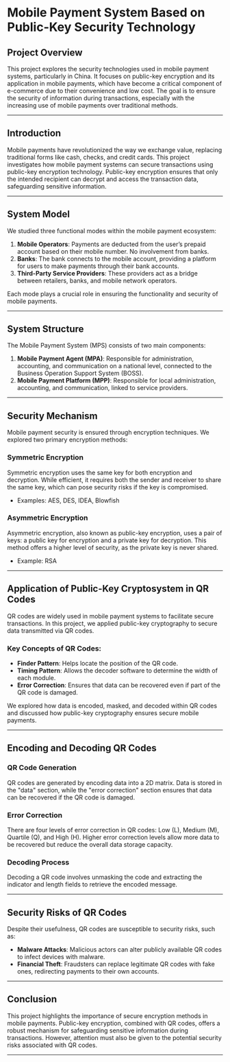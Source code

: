 # Mobile Payment System Based on Public-Key Security Technology

## Project Overview

This project explores the security technologies used in mobile payment systems, particularly in China. It focuses on public-key encryption and its application in mobile payments, which have become a critical component of e-commerce due to their convenience and low cost. The goal is to ensure the security of information during transactions, especially with the increasing use of mobile payments over traditional methods.

---

## Introduction

Mobile payments have revolutionized the way we exchange value, replacing traditional forms like cash, checks, and credit cards. This project investigates how mobile payment systems can secure transactions using public-key encryption technology. Public-key encryption ensures that only the intended recipient can decrypt and access the transaction data, safeguarding sensitive information.

---

## System Model

We studied three functional modes within the mobile payment ecosystem:

1. **Mobile Operators**: Payments are deducted from the user’s prepaid account based on their mobile number. No involvement from banks.
2. **Banks**: The bank connects to the mobile account, providing a platform for users to make payments through their bank accounts.
3. **Third-Party Service Providers**: These providers act as a bridge between retailers, banks, and mobile network operators.

Each mode plays a crucial role in ensuring the functionality and security of mobile payments.

---

## System Structure

The Mobile Payment System (MPS) consists of two main components:

1. **Mobile Payment Agent (MPA)**: Responsible for administration, accounting, and communication on a national level, connected to the Business Operation Support System (BOSS).
2. **Mobile Payment Platform (MPP)**: Responsible for local administration, accounting, and communication, linked to service providers.

---

## Security Mechanism

Mobile payment security is ensured through encryption techniques. We explored two primary encryption methods:

### Symmetric Encryption
Symmetric encryption uses the same key for both encryption and decryption. While efficient, it requires both the sender and receiver to share the same key, which can pose security risks if the key is compromised.

- Examples: AES, DES, IDEA, Blowfish

### Asymmetric Encryption
Asymmetric encryption, also known as public-key encryption, uses a pair of keys: a public key for encryption and a private key for decryption. This method offers a higher level of security, as the private key is never shared.

- Example: RSA

---

## Application of Public-Key Cryptosystem in QR Codes

QR codes are widely used in mobile payment systems to facilitate secure transactions. In this project, we applied public-key cryptography to secure data transmitted via QR codes.

### Key Concepts of QR Codes:
- **Finder Pattern**: Helps locate the position of the QR code.
- **Timing Pattern**: Allows the decoder software to determine the width of each module.
- **Error Correction**: Ensures that data can be recovered even if part of the QR code is damaged.

We explored how data is encoded, masked, and decoded within QR codes and discussed how public-key cryptography ensures secure mobile payments.

---

## Encoding and Decoding QR Codes

### QR Code Generation
QR codes are generated by encoding data into a 2D matrix. Data is stored in the "data" section, while the "error correction" section ensures that data can be recovered if the QR code is damaged.

### Error Correction
There are four levels of error correction in QR codes: Low (L), Medium (M), Quartile (Q), and High (H). Higher error correction levels allow more data to be recovered but reduce the overall data storage capacity.

### Decoding Process
Decoding a QR code involves unmasking the code and extracting the indicator and length fields to retrieve the encoded message.

---

## Security Risks of QR Codes

Despite their usefulness, QR codes are susceptible to security risks, such as:

- **Malware Attacks**: Malicious actors can alter publicly available QR codes to infect devices with malware.
- **Financial Theft**: Fraudsters can replace legitimate QR codes with fake ones, redirecting payments to their own accounts.

---

## Conclusion

This project highlights the importance of secure encryption methods in mobile payments. Public-key encryption, combined with QR codes, offers a robust mechanism for safeguarding sensitive information during transactions. However, attention must also be given to the potential security risks associated with QR codes.

---
